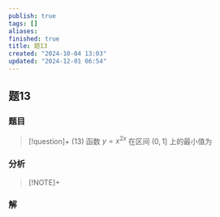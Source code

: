 ```yaml
---
publish: true
tags: []
aliases: 
finished: true
title: 题13
created: "2024-10-04 13:03"
updated: "2024-12-01 06:54"
---
```

## 题13
### 题目
> [!question]+
> (13) 函数 $y = {x}^{2x}$ 在区间 $(0,1\rbrack$ 上的最小值为
### 分析
> [!NOTE]+
> 
### 解